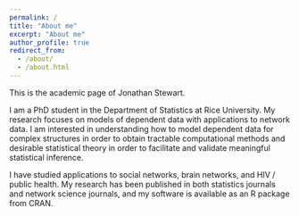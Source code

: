 ```yaml
---
permalink: /
title: "About me"
excerpt: "About me"
author_profile: true
redirect_from: 
  - /about/
  - /about.html
---
```


This is the academic page of Jonathan Stewart. 

I am a PhD student in the Department of Statistics at Rice University. 
My research focuses on models of dependent data with applications to network data. 
I am interested in understanding 
how to model dependent data for complex structures in order to obtain
tractable computational methods and desirable statistical theory in order to facilitate and validate
meaningful statistical inference.


I have studied applications to social networks, brain networks, and HIV / public health. 
My research has been published in both statistics journals and network science journals, 
and my software is available as an R package from CRAN. 


